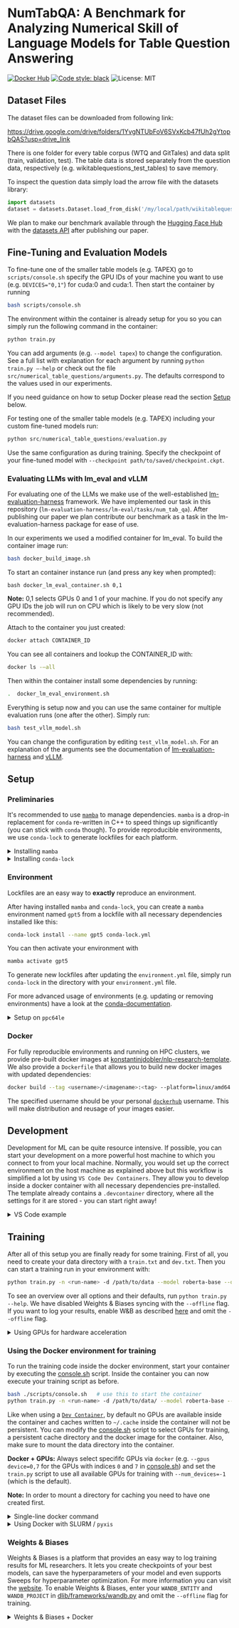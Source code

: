 # NumTabQA: A Benchmark for Analyzing Numerical Skill of Language Models for Table Question Answering

[![Docker Hub](https://img.shields.io/docker/v/konstantinjdobler/nlp-research-template/latest?color=blue&label=docker&logo=docker)](https://hub.docker.com/r/konstantinjdobler/nlp-research-template/tags) [![Code style: black](https://img.shields.io/badge/code%20style-black-000000.svg)](https://github.com/psf/black) ![License: MIT](https://img.shields.io/github/license/konstantinjdobler/nlp-research-template?color=green)

## Dataset Files

The dataset files can be downloaded from following link:

https://drive.google.com/drive/folders/1YvgNTUbFoV6SVxKcb47fUh2gYtopbQAS?usp=drive_link

There is one folder for every table corpus (WTQ and GitTales) and data split (train, validation, test). The table data is stored separately from the question data, respectively (e.g. wikitablequestions_test_tables) to save memory.

To inspect the question data simply load the arrow file with the datasets library:

```python
import datasets
dataset = datasets.Dataset.load_from_disk('/my/local/path/wikitablequestions_test/250205_2114_47_349337')
```

We plan to make our benchmark available through the [Hugging Face Hub](https://huggingface.co/docs/hub/index) with the [datasets API](https://huggingface.co/docs/datasets/load_hub) after publishing our paper.

## Fine-Tuning and Evaluation Models
To fine-tune one of the smaller table models (e.g. TAPEX) go to `scripts/console.sh` specify the GPU IDs of your machine you want to use (e.g. `DEVICES="0,1"`) for cuda:0 and cuda:1. Then start the container by running 
```bash
bash scripts/console.sh
```
The environment within the container is already setup for you so you can simply run the following command in the container:
```python
python train.py
```
You can add arguments (e.g. `--model tapex`) to change the configuration. See a full list with explanation for each argument by running `python train.py —-help` or check out the file `src/numerical_table_questions/arguments.py`.
The defaults correspond to the values used in our experiments.

If you need guidance on how to setup Docker please read the section [Setup](#setup) below.

For testing one of the smaller table models (e.g. TAPEX) including your custom fine-tuned models run:
```python
python src/numerical_table_questions/evaluation.py
```
Use the same configuration as during training. Specify the checkpoint of your fine-tuned model with `--checkpoint path/to/saved/checkpoint.ckpt`.

### Evaluating LLMs with lm_eval and vLLM
For evaluating one of the LLMs we make use of the well-established [lm-evaluation-harness](https://github.com/EleutherAI/lm-evaluation-harness) framework. We have implemented our task in this repository (`lm-evaluation-harness/lm-eval/tasks/num_tab_qa`). After publishing our paper we plan contribute our benchmark as a task in the lm-evaluation-harness package for ease of use.

In our experiments we used a modified container for lm_eval. To build the container image run: 
```bash
bash docker_build_image.sh
```
To start an container instance run (and press any key when prompted):
```
bash docker_lm_eval_container.sh 0,1
```
**Note:** 0,1 selects GPUs 0 and 1 of your machine. If you do not specify any GPU IDs the job will run on CPU which is likely to be very slow (not recommended).

Attach to the container you just created:
```bash
docker attach CONTAINER_ID
```
You can see all containers and lookup the CONTAINER_ID with:
```bash
docker ls -—all
```
Then within the container install some dependencies by running:
```bash
.  docker_lm_eval_environment.sh
```
Everything is setup now and you can use the same container for multiple evaluation runs (one after the other). Simply run:
```bash
bash test_vllm_model.sh
```
You can change the configuration by editing `test_vllm_model.sh`. For an explanation of the arguments see the documentation of [lm-evaluation-harness](https://github.com/EleutherAI/lm-evaluation-harness) and [vLLM](https://docs.vllm.ai/en/latest/).

## <a name="setup"></a> Setup

### Preliminaries

It's recommended to use [`mamba`](https://github.com/mamba-org/mamba) to manage dependencies. `mamba` is a drop-in replacement for `conda` re-written in C++ to speed things up significantly (you can stick with `conda` though). To provide reproducible environments, we use `conda-lock` to generate lockfiles for each platform.

<details><summary>Installing <code>mamba</code></summary>

<p>

On Unix-like platforms, run the snippet below. Otherwise, visit the [mambaforge repo](https://github.com/conda-forge/miniforge#mambaforge). Note this does not use the Anaconda installer, which reduces bloat.

```bash
curl -L -O "https://github.com/conda-forge/miniforge/releases/latest/download/Mambaforge-$(uname)-$(uname -m).sh"
bash Mambaforge-$(uname)-$(uname -m).sh
```

</details>

<details><summary>Installing <code>conda-lock</code></summary>

<p>

The preferred method is to install `conda-lock` using `pipx install conda-lock`. For other options, visit the [conda-lock repo](https://github.com/conda/conda-lock). For basic usage, have a look at the commands below:

```bash
conda-lock install --name gpt5 conda-lock.yml # create environment with name gpt5 based on lockfile
conda-lock # create new lockfile based on environment.yml
conda-lock --update <package-name> # update specific packages in lockfile
```

</details>

### Environment

Lockfiles are an easy way to **exactly** reproduce an environment.

After having installed `mamba` and `conda-lock`, you can create a `mamba` environment named `gpt5` from a lockfile with all necessary dependencies installed like this:

```bash
conda-lock install --name gpt5 conda-lock.yml
```

You can then activate your environment with

```bash
mamba activate gpt5
```

To generate new lockfiles after updating the `environment.yml` file, simply run `conda-lock` in the directory with your `environment.yml` file.

For more advanced usage of environments (e.g. updating or removing environments) have a look at the [conda-documentation](https://conda.io/projects/conda/en/latest/user-guide/tasks/manage-environments.html#removing-an-environment).

<details><summary>Setup on <code>ppc64le</code></summary>

<p>

**If you're not using a PowerPC machine, do not worry about this.**

Whenever you create an environment for a different processor architecture, some packages (especially `pytorch`) need to be compiled specifically for that architecture. IBM PowerPC machines for example use a processor architecture called <code>ppc64le</code>.
Setting up the environment <code>ppc64le</code> is a bit tricky because the official channels do not provide packages compiled for <code>ppc64le</code>. However, we can use the amazing [Open-CE channel](https://ftp.osuosl.org/pub/open-ce/current/) instead. A lockfile containing the relevant dependencies is already prepared in <code>ppc64le.conda-lock.yml</code> and the environment again can be simply installed with:

```bash
conda-lock install --name gpt5-ppc64le ppc64le.conda-lock.yml
```

Dependencies for <code>ppce64le</code> should go into the seperate <code>ppc64le.environment.yml</code> file. Use the following command to generate a new lockfile after updating the dependencies:

```bash
conda-lock --file ppc64le.environment.yml --lockfile ppc64le.conda-lock.yml
```

</p>
</details>

### Docker

For fully reproducible environments and running on HPC clusters, we provide pre-built docker images at [konstantinjdobler/nlp-research-template](https://hub.docker.com/r/konstantinjdobler/nlp-research-template/tags). We also provide a `Dockerfile` that allows you to build new docker images with updated dependencies:

```bash
docker build --tag <username>/<imagename>:<tag> --platform=linux/amd64 .
```

The specified username should be your personal [`dockerhub`](https://hub.docker.com) username. This will make distribution and reusage of your images easier.

## Development

Development for ML can be quite resource intensive. If possible, you can start your development on a more powerful host machine to which you connect to from your local machine. Normally, you would set up the correct environment on the host machine as explained above but this workflow is simplified a lot by using `VS Code Dev Containers`. They allow you to develop inside a docker container with all necessary dependencies pre-installed. The template already contains a `.devcontainer` directory, where all the settings for it are stored - you can start right away!

<details><summary>VS Code example</summary>

<p>

After having installed the [Remote-SSH-](https://code.visualstudio.com/docs/remote/ssh), and [Dev Containers-Extension](https://code.visualstudio.com/docs/devcontainers/containers), you set up your `Dev Container` in the following way:

1. Establish the SSH-connection with the host by opening your VS Code command pallet and typing <code>Remote-SSH: Connect to Host</code>. Now you can connect to your host machine.
2. Open the folder that contains this template on the host machine.
3. VS Code will automatically detect the `.devcontainer` directory and ask you to reopen the folder in a Dev Container.
4. Press <code>Reopen in Container</code> and wait for VS Code to set everything up.

When using this workflow you will have to adapt `"runArgs": ["--ipc=host", "--gpus", "device=CHANGE_ME"]` in [`.devcontainer/devcontainer.json`](.devcontainer/devcontainer.json) and specify the GPU-devices you are actually going to use on the host machine for your development. Optionally you can mount cache files with `"mounts": ["source=/MY_HOME_DIR/.cache,target=/home/mamba/.cache,type=bind"]`. `conda-lock` is automatically installed for you in the Dev Container.

Additionally, you can set the `WANDB_API_KEY` in your remote environment; it will then be automatically mapped into the container.

</p>
</details>

## Training

After all of this setup you are finally ready for some training. First of all, you need to create your data directory with a `train.txt` and `dev.txt`. Then you can start a training run in your environment with:

```bash
python train.py -n <run-name> -d /path/to/data --model roberta-base --offline
```

To see an overview over all options and their defaults, run `python train.py --help`. We have disabled Weights & Biases syncing with the `--offline` flag. If you want to log your results, enable W&B as described [here](#weights--biases) and omit the `--offline` flag.

<details><summary>Using GPUs for hardware acceleration</summary>

<p>

By default, `train.py` already detects all available CUDA GPUs and uses `DistributedDataParallel` training in case multiple GPUs are found. You can manually select specific GPUs with `--cuda_device_ids`. To use different hardware accelerators, use the `--accelerator` flag. You can use advanced parallel training strategies with `--distributed_strategy`.

</p>
</details>

### Using the Docker environment for training

To run the training code inside the docker environment, start your container by executing the [console.sh](./scripts/console.sh) script. Inside the container you can now execute your training script as before.

```bash
bash ./scripts/console.sh   # use this to start the container
python train.py -n <run-name> -d /path/to/data/ --model roberta-base --offline # execute the training inside your container
```

Like when using a [`Dev Container`](#development), by default no GPUs are available inside the container and caches written to `~/.cache` inside the container will not be persistent. You can modify the [console.sh](./scripts/console.sh) script to select GPUs for training, a persistent cache directory and the docker image for the container. Also, make sure to mount the data directory into the container.

**Docker + GPUs:** Always select specififc GPUs via `docker` (e.g. `--gpus device=0,7` for the GPUs with indices `0` and `7` in [console.sh](./scripts/console.sh)) and set the `train.py` script to use all available GPUs for training with `--num_devices=-1` (which is the default).

**Note:** In order to mount a directory for caching you need to have one created first.

<details><summary>Single-line docker command</summary>

<p>

You can start a script inside a docker container in a single command (caches are not persistent in this example):

```bash
docker run -it --user $(id -u):$(id -g) --ipc host -v "$(pwd)":/workspace -w /workspace --gpus device=0,7 konstantinjdobler/nlp-research-template:latest python train.py --num_devices=-1 ...
```

</p>
</details>

<details><summary>Using Docker with SLURM / <code>pyxis</code></summary>

<p>

For security reasons, `docker` might be disabled on your HPC cluster. You might be able to use the SLURM plugin `pyxis` instead like this:

```bash
srun ... --container-image konstantinjdobler/nlp-research-template:latest python train.py ...
```

This uses [`enroot`](https://github.com/NVIDIA/enroot) under the hood to import your docker image and run your code inside the container. See the [`pyxis` documentation](https://github.com/NVIDIA/pyxis) for more options, such as `--container-mounts` or `--container-writable`.

If you want to run an interactive session with bash don't forget the `--pty` flag, otherwise the environment won't be activated properly.

</p>
</details>

### Weights & Biases

Weights & Biases is a platform that provides an easy way to log training results for ML researchers. It lets you create checkpoints of your best models, can save the hyperparameters of your model and even supports Sweeps for hyperparameter optimization. For more information you can visit the [website](https://wandb.ai/site). To enable Weights & Biases, enter your `WANDB_ENTITY` and `WANDB_PROJECT` in [dlib/frameworks/wandb.py](dlib/frameworks/wandb.py) and omit the `--offline` flag for training.

<details><summary>Weights & Biases + Docker</summary>

<p>

When using docker you also have to provide your `WANDB_API_KEY`. You can find your personal key at [wandb.ai/authorize](https://app.wandb.ai/authorize). Either set `WANDB_API_KEY` on your host machine and use the `docker` flag `--env WANDB_API_KEY` when starting your run or use `wandb docker-run` instead of docker run.

</p>
</details>
